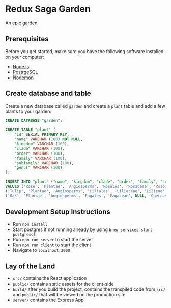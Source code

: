 # Redux Saga Garden

An epic garden

## Prerequisites

Before you get started, make sure you have the following software installed on your computer:

- [Node.js](https://nodejs.org/en/)
- [PostrgeSQL](https://www.postgresql.org/)
- [Nodemon](https://nodemon.io/)

## Create database and table

Create a new database called `garden` and create a `plant` table and add a few plants to your garden:

```SQL
CREATE DATABASE "garden";

CREATE TABLE "plant" (
    "id" SERIAL PRIMARY KEY,
    "name" VARCHAR (100) NOT NULL,
    "kingdom" VARCHAR (100),
    "clade" VARCHAR (100),
    "order" VARCHAR (100),
    "family" VARCHAR (100),
    "subfamily" VARCHAR (100),
    "genus" VARCHAR (100)
);

INSERT INTO "plant" ("name", "kingdom", "clade", "order", "family", "subfamily", "genus")
VALUES ('Rose', 'Plantae', 'Angiosperms', 'Rosales', 'Rosaceae', 'Rosoideae', 'Rosa'),
('Tulip', 'Plantae', 'Angiosperms', 'Liliales', 'Liliaceae', 'Lilieae', 'Tulipa'),
('Oak', 'Plantae', 'Angiosperms', 'Fagales', 'Fagaceae', NULL, 'Quercus');
```

## Development Setup Instructions

* Run `npm install`
* Start postgres if not running already by using `brew services start postgresql`
* Run `npm run server` to start the server
* Run `npm run client` to start the client
* Navigate to `localhost:3000`

## Lay of the Land

* `src/` contains the React application
* `public/` contains static assets for the client-side
* `build/` after you build the project, contains the transpiled code from `src/` and `public/` that will be viewed on the production site
* `server/` contains the Express App



